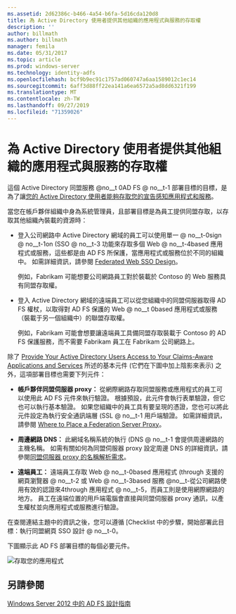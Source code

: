 ```yaml
---
ms.assetid: 2d62386c-b466-4a54-b6fa-5d16cda120d8
title: 為 Active Directory 使用者提供其他組織的應用程式與服務的存取權
description: ''
author: billmath
ms.author: billmath
manager: femila
ms.date: 05/31/2017
ms.topic: article
ms.prod: windows-server
ms.technology: identity-adfs
ms.openlocfilehash: bcf9b9ec91c1757ad060747a6aa1589012c1ec14
ms.sourcegitcommit: 6aff3d88ff22ea141a6ea6572a5ad8dd6321f199
ms.translationtype: MT
ms.contentlocale: zh-TW
ms.lasthandoff: 09/27/2019
ms.locfileid: "71359026"
---
```

# <a name="provide-your-active-directory-users-access-to-the-applications-and-services-of-other-organizations"></a>為 Active Directory 使用者提供其他組織的應用程式與服務的存取權

這個 Active Directory 同盟服務 @no__t 0AD FS @ no__t-1 部署目標的目標，是為了讓[您的 Active Directory 使用者能夠存取您的宣告感知應用程式和服務](Provide-Your-Active-Directory-Users-Access-to-Your-Claims-Aware-Applications-and-Services.md)。  
  
當您在帳戶夥伴組織中身為系統管理員，且部署目標是為員工提供同盟存取，以存取其他組織內裝載的資源時：  
  
-   登入公司網路中 Active Directory 網域的員工可以使用單一 @ no__t-0sign @ no__t-1on \(SSO @ no__t-3 功能來存取多個 Web @ no__t-4based 應用程式或服務，這些都是由 AD FS 所保護，當應用程式或服務位於不同的組織中。 如需詳細資訊，請參閱 [Federated Web SSO Design](Federated-Web-SSO-Design.md)。  
  
    例如，Fabrikam 可能想要公司網路員工對於裝載於 Contoso 的 Web 服務具有同盟存取權。  
  
-   登入 Active Directory 網域的遠端員工可以從您組織中的同盟伺服器取得 AD FS 權杖，以取得對 AD FS 保護的 Web @ no__t 0based 應用程式或服務（裝載于另一個組織中）的聯盟存取權。  
  
    例如，Fabrikam 可能會想要讓遠端員工具備同盟存取裝載于 Contoso 的 AD FS 保護服務，而不需要 Fabrikam 員工在 Fabrikam 公司網路上。  
  
除了 [Provide Your Active Directory Users Access to Your Claims-Aware Applications and Services](Provide-Your-Active-Directory-Users-Access-to-Your-Claims-Aware-Applications-and-Services.md) 所述的基本元件 (它們在下圖中加上陰影來表示) 之外，這項部署目標也需要下列元件：  
  
-   **帳戶夥伴同盟伺服器 proxy：** 從網際網路存取同盟服務或應用程式的員工可以使用此 AD FS 元件來執行驗證。 根據預設，此元件會執行表單驗證，但它也可以執行基本驗證。 如果您組織中的員工具有要呈現的憑證，您也可以將此元件設定為執行安全通訊端層 \(SSL @ no__t-1 用戶端驗證。 如需詳細資訊，請參閱 [Where to Place a Federation Server Proxy](Where-to-Place-a-Federation-Server-Proxy.md)。  
  
-   **周邊網路 DNS：** 此網域名稱系統的執行 \(DNS @ no__t-1 會提供周邊網路的主機名稱。 如需有關如何為同盟伺服器 proxy 設定周邊 DNS 的詳細資訊，請參閱[同盟伺服器 proxy 的名稱解析需求](Name-Resolution-Requirements-for-Federation-Server-Proxies.md)。  
  
-   **遠端員工：** 遠端員工存取 Web @ no__t-0based 應用程式 \(through 支援的網頁瀏覽器 @ no__t-2 或 Web @ no__t-3based 服務 @no__t-從公司網路使用有效的認證來4through 應用程式 @ no__t-5，而員工則是使用網際網路的地方。 員工在遠端位置的用戶端電腦會直接與同盟伺服器 proxy 通訊，以產生權杖並向應用程式或服務進行驗證。  
  
在查閱連結主題中的資訊之後，您可以遵循 [Checklist 中的步驟，開始部署此目標：執行同盟網頁 SSO 設計 @ no__t-0。  
  
下圖顯示此 AD FS 部署目標的每個必要元件。  
  
![存取您的應用程式](media/50af4837-31e0-451f-a942-e705c2300065.gif)  
  
## <a name="see-also"></a>另請參閱
[Windows Server 2012 中的 AD FS 設計指南](AD-FS-Design-Guide-in-Windows-Server-2012.md)
